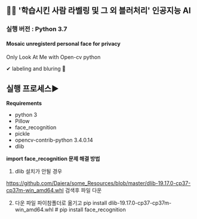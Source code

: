 ## 👸🤴 **'학습시킨 사람 라벨링 및 그 외 블러처리' 인공지능 AI**

### 실행 버전 : Python 3.7

#### Mosaic unregisterd personal face for privacy

Only Look At Me with Open-cv python

✔ labeling and bluring 💖



## 실행 프로세스▶


**Requirements** 

- python 3
- Pillow
- face_recognition
- pickle
- opencv-contrib-python 3.4.0.14
- dlib


**import  face_recognition 문제 해결 방법** 


1. dlib 설치가 안될 경우

https://github.com/Daiera/some_Resources/blob/master/dlib-19.17.0-cp37-cp37m-win_amd64.whl 검색후 파일 다운


2. 다운 파일 파이참폴더로 옮기고 pip install dlib-19.17.0-cp37-cp37m-win_amd64.whl     # pip install face_recognition



